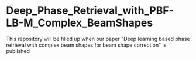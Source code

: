 # Deep_Phase_Retrieval_with_PBF-LB-M_Complex_BeamShapes
This repository will be filled up when our paper "Deep learning based phase retrieval with complex beam shapes for beam shape correction" is published
